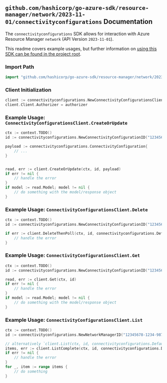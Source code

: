 
## `github.com/hashicorp/go-azure-sdk/resource-manager/network/2023-11-01/connectivityconfigurations` Documentation

The `connectivityconfigurations` SDK allows for interaction with Azure Resource Manager `network` (API Version `2023-11-01`).

This readme covers example usages, but further information on [using this SDK can be found in the project root](https://github.com/hashicorp/go-azure-sdk/tree/main/docs).

### Import Path

```go
import "github.com/hashicorp/go-azure-sdk/resource-manager/network/2023-11-01/connectivityconfigurations"
```


### Client Initialization

```go
client := connectivityconfigurations.NewConnectivityConfigurationsClientWithBaseURI("https://management.azure.com")
client.Client.Authorizer = authorizer
```


### Example Usage: `ConnectivityConfigurationsClient.CreateOrUpdate`

```go
ctx := context.TODO()
id := connectivityconfigurations.NewConnectivityConfigurationID("12345678-1234-9876-4563-123456789012", "example-resource-group", "networkManagerName", "connectivityConfigurationName")

payload := connectivityconfigurations.ConnectivityConfiguration{
	// ...
}


read, err := client.CreateOrUpdate(ctx, id, payload)
if err != nil {
	// handle the error
}
if model := read.Model; model != nil {
	// do something with the model/response object
}
```


### Example Usage: `ConnectivityConfigurationsClient.Delete`

```go
ctx := context.TODO()
id := connectivityconfigurations.NewConnectivityConfigurationID("12345678-1234-9876-4563-123456789012", "example-resource-group", "networkManagerName", "connectivityConfigurationName")

if err := client.DeleteThenPoll(ctx, id, connectivityconfigurations.DefaultDeleteOperationOptions()); err != nil {
	// handle the error
}
```


### Example Usage: `ConnectivityConfigurationsClient.Get`

```go
ctx := context.TODO()
id := connectivityconfigurations.NewConnectivityConfigurationID("12345678-1234-9876-4563-123456789012", "example-resource-group", "networkManagerName", "connectivityConfigurationName")

read, err := client.Get(ctx, id)
if err != nil {
	// handle the error
}
if model := read.Model; model != nil {
	// do something with the model/response object
}
```


### Example Usage: `ConnectivityConfigurationsClient.List`

```go
ctx := context.TODO()
id := connectivityconfigurations.NewNetworkManagerID("12345678-1234-9876-4563-123456789012", "example-resource-group", "networkManagerName")

// alternatively `client.List(ctx, id, connectivityconfigurations.DefaultListOperationOptions())` can be used to do batched pagination
items, err := client.ListComplete(ctx, id, connectivityconfigurations.DefaultListOperationOptions())
if err != nil {
	// handle the error
}
for _, item := range items {
	// do something
}
```
